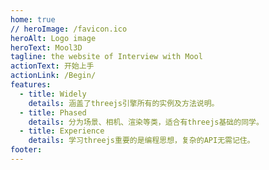 ```yaml
---
home: true
// heroImage: /favicon.ico
heroAlt: Logo image
heroText: Mool3D
tagline: the website of Interview with Mool
actionText: 开始上手
actionLink: /Begin/
features:
  - title: Widely
    details: 涵盖了threejs引擎所有的实例及方法说明。
  - title: Phased
    details: 分为场景、相机、渲染等类，适合有threejs基础的同学。
  - title: Experience
    details: 学习threejs重要的是编程思想，复杂的API无需记住。
footer:
---
```

